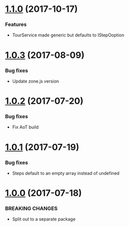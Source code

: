 <a name="1.1.0"></a>
# [1.1.0](https://github.com/isaacplmann/ngx-tour) (2017-10-17)


### Features

* TourService made generic but defaults to IStepOoption


<a name="1.0.3"></a>
# [1.0.3](https://github.com/isaacplmann/ngx-tour) (2017-08-09)


### Bug fixes

* Update zone.js version


<a name="1.0.2"></a>
# [1.0.2](https://github.com/isaacplmann/ngx-tour) (2017-07-20)


### Bug fixes

* Fix AoT build


<a name="1.0.1"></a>
# [1.0.1](https://github.com/isaacplmann/ngx-tour) (2017-07-19)


### Bug fixes

* Steps default to an empty array instead of undefined


<a name="1.0.0"></a>
# [1.0.0](https://github.com/isaacplmann/ngx-tour) (2017-07-18)


### BREAKING CHANGES

* Split out to a separate package


